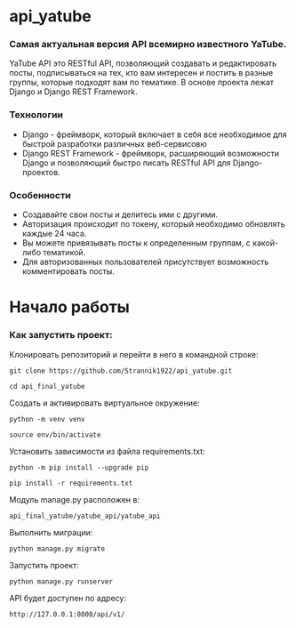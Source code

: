 # api_yatube
### Самая актуальная версия API всемирно известного YaTube.
YaTube API это RESTful API, позволяющий создавать и редактировать посты, подписываться на тех, кто вам интересен и постить в разные группы, которые подходят вам по тематике. В основе проекта лежат Django и Django REST Framework.
### Технологии
- Django - фреймворк, который включает в себя все необходимое для быстрой разработки различных веб-сервисовю
- Django REST Framework - фреймворк, расширяющий возможности Django и позволяющий быстро писать RESTful API для Django-проектов.
### Особенности
- Создавайте свои посты и делитесь ими с другими.
- Авторизация происходит по токену, который необходимо обновлять каждые 24 часа.
- Вы можете привязывать посты к определенным группам, с какой-либо тематикой.
- Для авторизованных пользователей присутствует возможность комментировать посты.

# Начало работы
### Как запустить проект:
Клонировать репозиторий и перейти в него в командной строке:

```
git clone https://github.com/Strannik1922/api_yatube.git
```

```
cd api_final_yatube
```

Cоздать и активировать виртуальное окружение:
```
python -m venv venv
```

```
source env/bin/activate
```

Установить зависимости из файла requirements.txt:

```
python -m pip install --upgrade pip
```

```
pip install -r requirements.txt
```

Модуль manage.py расположен в:

```
api_final_yatube/yatube_api/yatube_api
```

Выполнить миграции:

```
python manage.py migrate
```

Запустить проект:

```
python manage.py runserver
```

API будет доступен по адресу:

```
http://127.0.0.1:8000/api/v1/
```
